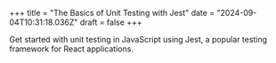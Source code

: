 +++
title = "The Basics of Unit Testing with Jest"
date = "2024-09-04T10:31:18.036Z"
draft = false
+++

Get started with unit testing in JavaScript using Jest, a popular testing framework for React applications.
        